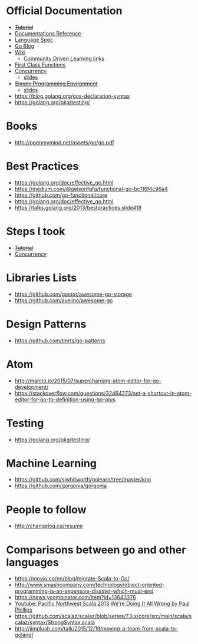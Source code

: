 # Official Documentation

* ~~[Tutorial](https://tour.golang.org)~~
* [Documentations Reference](https://golang.org/doc/)
* [Language Spec](https://golang.org/ref/spec)
* [Go Blog](https://blog.golang.org/)
* [Wiki](https://github.com/golang/go/wiki)
    * [Community Driven Learning links](https://github.com/golang/go/wiki/Learn)
* [First Class Functions](https://golang.org/doc/codewalk/functions/)
* [Concurrency](https://www.youtube.com/watch?v=f6kdp27TYZs)
    * [slides](https://talks.golang.org/2012/concurrency.slide#1)
* ~~[Simple Programming Environment](https://vimeo.com/53221558)~~
    * [slides](https://talks.golang.org/2012/simple.slide#1)
* https://blog.golang.org/gos-declaration-syntax
* https://golang.org/pkg/testing/

# Books

* http://openmymind.net/assets/go/go.pdf

# Best Practices

* https://golang.org/doc/effective_go.html
* https://medium.com/@geisonfgfg/functional-go-bc116f4c96a4
* https://github.com/go-functional/core
* https://golang.org/doc/effective_go.html
* https://talks.golang.org/2013/bestpractices.slide#18

# Steps I took

* ~~[Tutorial](https://tour.golang.org)~~
* [Concurrency](https://www.youtube.com/watch?v=f6kdp27TYZs)

# Libraries Lists

* https://github.com/gostor/awesome-go-storage
* https://github.com/avelino/awesome-go

# Design Patterns

* https://github.com/tmrts/go-patterns

# Atom

* http://marcio.io/2015/07/supercharging-atom-editor-for-go-development/
* https://stackoverflow.com/questions/32464273/set-a-shortcut-in-atom-editor-for-go-to-definition-using-go-plus

# Testing

* https://golang.org/pkg/testing/

# Machine Learning

* https://github.com/sjwhitworth/golearn/tree/master/knn
* https://github.com/gorgonia/gorgonia

# People to follow

* http://changelog.ca/resume

# Comparisons between go and other languages

* https://movio.co/en/blog/migrate-Scala-to-Go/
* http://www.smashcompany.com/technology/object-oriented-programming-is-an-expensive-disaster-which-must-end
* https://news.ycombinator.com/item?id=13643376
* [Youtube: Pacific Northwest Scala 2013 We're Doing It All Wrong by Paul Phillips
  ](https://www.youtube.com/watch?v=TS1lpKBMkgg)
* https://github.com/scalaz/scalaz/blob/series/7.3.x/core/src/main/scala/scalaz/syntax/StrongSyntax.scala
* http://jimplush.com/talk/2015/12/19/moving-a-team-from-scala-to-golang/
